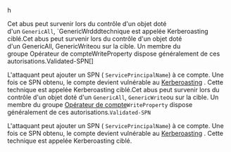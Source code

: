 h

Cet abus peut survenir lors du contrôle d'un objet doté d'un `GenericAll`, `GenericWrdddtechnique est appelée Kerberoasting ciblé.Cet abus peut survenir lors du contrôle d'un objet doté d'un GenericAll, GenericWriteou sur la cible. Un membre du groupe Opérateur de compteWriteProperty dispose généralement de ces autorisations.Validated-SPN[]

L'attaquant peut ajouter un SPN ( `ServicePrincipalName`) à ce compte. Une fois ce SPN obtenu, le compte devient vulnérable au [Kerberoasting](https://www.thehacker.recipes/ad/movement/kerberos/kerberoast) . Cette technique est appelée Kerberoasting ciblé.Cet abus peut survenir lors du contrôle d'un objet doté d'un `GenericAll`, `GenericWrite`ou sur la cible. Un membre du groupe [Opérateur de compte](https://www.thehacker.recipes/ad/movement/builtins/security-groups)`WriteProperty` dispose généralement de ces autorisations.`Validated-SPN`[](https://www.thehacker.recipes/ad/movement/builtins/security-groups)

L'attaquant peut ajouter un SPN ( `ServicePrincipalName`) à ce compte. Une fois ce SPN obtenu, le compte devient vulnérable au [Kerberoasting](https://www.thehacker.recipes/ad/movement/kerberos/kerberoast) . Cette technique est appelée Kerberoasting ciblé.
